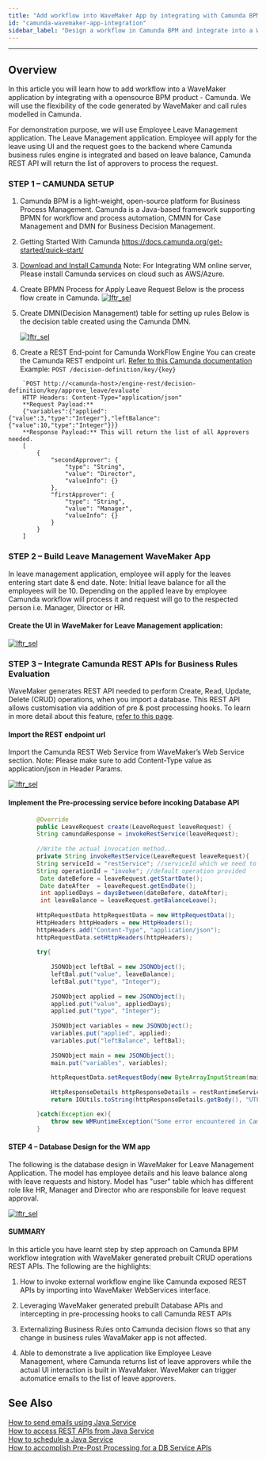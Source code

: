 ```yaml
---
title: "Add workflow into WaveMaker App by integrating with Camunda BPM"
id: "camunda-wavemaker-app-integration"
sidebar_label: "Design a workflow in Camunda BPM and integrate into a WaveMaker app"
---
```

---

## Overview

In this article you will learn how to add workflow into a WaveMaker application by integrating with a opensource BPM product - Camunda. We will use the flexibility of the code generated by WaveMaker and call rules modelled in Camunda.

For demonstration purpose, we will use Employee Leave Management application. The Leave Management application. Employee will apply for the leave using UI and the request goes to the backend where Camunda business rules engine is integrated and based on leave balance, Camunda REST API will return the list of approvers to process the request.

### STEP 1 – CAMUNDA SETUP

1. Camunda BPM is a light-weight, open-source platform for Business Process Management. Camunda is a Java-based framework supporting BPMN for workflow and process automation, CMMN for Case Management and DMN for Business Decision Management.

1. Getting Started With Camunda
   https://docs.camunda.org/get-started/quick-start/

1. [Download and Install Camunda](https://docs.camunda.org/enterprise/download/)
   Note: For Integrating WM online server, Please install Camunda services on cloud such as AWS/Azure.

1. Create BPMN Process for Apply Leave Request
   Below is the process flow create in Camunda.
    [![lftr_sel](/learn/assets/leave_processflow.png)](/learn/assets/leave_processflow.png)

1. Create DMN(Decision Management) table for setting up rules
    Below is the decision table created using the Camunda DMN.

    [![lftr_sel](/learn/assets/business_rules.png)](/learn/assets/business_rules.png)

1. Create a REST End-point for Camunda WorkFlow Engine
   You can create the Camunda REST endpoint url. [Refer to this Camunda documentation](https://docs.camunda.org/manual/7.12/reference/rest/decision-definition/get/)
    Example: `POST /decision-definition/key/{key}`

```
    `POST http://<camunda-host>/engine-rest/decision-definition/key/approve_leave/evaluate`
    HTTP Headers: Content-Type="application/json"
    **Request Payload:**
    {"variables":{"applied":{"value":3,"type":"Integer"},"leftBalance":{"value":10,"type":"Integer"}}}
    **Response Payload:** This will return the list of all Approvers needed.
    [
        {
            "secondApprover": {
                "type": "String",
                "value": "Director",
                "valueInfo": {}
            },
            "firstApprover": {
                "type": "String",
                "value": "Manager",
                "valueInfo": {}
            }
        }
    ]
```

### STEP 2 – Build Leave Management WaveMaker App

In leave management application, employee will apply for the leaves entering start date & end date. Note: Initial leave balance for all the employees will be 10. Depending on the applied leave by employee Camunda workflow will process it and request will go to the respected person i.e. Manager, Director or HR.

#### Create the UI in WaveMaker for Leave Management application: 

[![lftr_sel](/learn/assets/leavemgmt_app.png)](/learn/assets/leavemgmt_app.png)

### STEP 3 – Integrate Camunda REST APIs for Business Rules Evaluation

WaveMaker generates REST API needed to perform Create, Read, Update, Delete (CRUD) operations, when you import a database. This REST API allows customisation via addition of pre & post processing hooks. To learn in more detail about this feature, [refer to this page](/learn/how-tos/pre-post-processing-db-service-apis/).

#### Import the REST endpoint url

Import the Camunda REST Web Service from WaveMaker’s Web Service section.
Note: Please make sure to add Content-Type value as application/json in Header Params.

[![lftr_sel](/learn/assets/importcamunda_api.png)](/learn/assets/importcamunda_api.png)

#### Implement the Pre-processing service before incoking Database API

```java
        @Override
	    public LeaveRequest create(LeaveRequest leaveRequest) {
		String camundaResponse = invokeRestService(leaveRequest);
        
        //Write the actual invocation method..
        private String invokeRestService(LeaveRequest leaveRequest){
        String serviceId = "restService"; //serviceId which we need to invoke
        String operationId = "invoke"; //default operation provided
         Date dateBefore = leaveRequest.getStartDate();
		 Date dateAfter  = leaveRequest.getEndDate();
		 int appliedDays = daysBetween(dateBefore, dateAfter);
		 int leaveBalance = leaveRequest.getBalanceLeave();
		
        HttpRequestData httpRequestData = new HttpRequestData();
        HttpHeaders httpHeaders = new HttpHeaders();
        httpHeaders.add("Content-Type", "application/json");
        httpRequestData.setHttpHeaders(httpHeaders);
		
		try{
	 
            JSONObject leftBal = new JSONObject();
            leftBal.put("value", leaveBalance);
            leftBal.put("type", "Integer");
            
            JSONObject applied = new JSONObject();
            applied.put("value", appliedDays);
            applied.put("type", "Integer");
            
            JSONObject variables = new JSONObject();
            variables.put("applied", applied);
            variables.put("leftBalance", leftBal);
            
            JSONObject main = new JSONObject();
            main.put("variables", variables);
        
            httpRequestData.setRequestBody(new ByteArrayInputStream(main.toString().getBytes(StandardCharsets.UTF8)));
            
            HttpResponseDetails httpResponseDetails = restRuntimeService.executeRestCall(serviceId,operationId, httpRequestData);
            return IOUtils.toString(httpResponseDetails.getBody(), "UTF-8");

		}catch(Exception ex){
		    throw new WMRuntimeException("Some error encountered in Camunda invoke: "+ ex);
		}
```

#### STEP 4 – Database Design for the WM app

The following is the database design in WaveMaker for Leave Management Application.
The model has employee details and his leave balance along with leave requests and history.
Model has "user" table which has different role like HR, Manager and Director who are responsbile for leave request approval.

[![lftr_sel](/learn/assets/leavemgmnt_databasedesign.png)](/learn/assets/leavemgmnt_databasedesign.png)

#### SUMMARY

In this article you have learnt step by step approach on Camunda BPM workflow integration with WaveMaker generated prebuilt CRUD operations REST APIs. The following are the highlights:

1. How to invoke external workflow engine like Camunda exposed REST APIs by importing into WaveMaker WebServices interface.

1. Leveraging WaveMaker generated prebuilt Database APIs and intercepting in pre-processing hooks to call Camunda REST APIs

1. Externalizing Business Rules onto Camunda decision flows so that any change in business rules WavaMaker app is not affected.

1. Able to demonstrate a live application like Employee Leave Management, where Camunda returns list of leave approvers while the actual UI interaction is built in WavaMaker. WaveMaker can trigger automatice emails to the list of leave approvers.

## See Also

[How to send emails using Java Service](/learn/how-tos/sending-email-using-java-service/)  
[How to access REST APIs from Java Service](/learn/how-tos/accessing-rest-apis-java-service/)  
[How to schedule a Java Service](/learn/how-tos/scheduling-java-service/)  
[How to accomplish Pre-Post Processing for a DB Service APIs](/learn/how-tos/pre-post-processing-db-service-apis/)